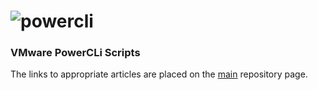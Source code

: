 # ![powercli](https://user-images.githubusercontent.com/6964549/49510073-dc030f80-f88f-11e8-9f9a-e1f0415c7ad2.png)

### VMware PowerCLi Scripts

The links to appropriate articles are placed on the [main](https://github.com/rgel/PowerCLi) repository page.
